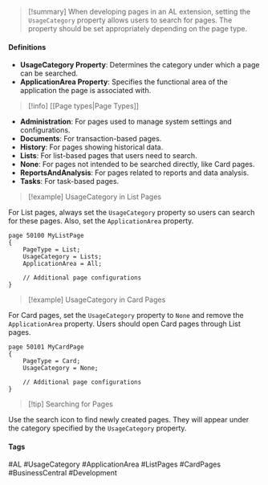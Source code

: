 >[!summary]
When developing pages in an AL extension, setting the `UsageCategory` property allows users to search for pages. The property should be set appropriately depending on the page type.

#### Definitions
- **UsageCategory Property**: Determines the category under which a page can be searched.
- **ApplicationArea Property**: Specifies the functional area of the application the page is associated with.

>[!info] [[Page types|Page Types]]

- **Administration**: For pages used to manage system settings and configurations.
- **Documents**: For transaction-based pages.
- **History**: For pages showing historical data.
- **Lists**: For list-based pages that users need to search.
- **None**: For pages not intended to be searched directly, like Card pages.
- **ReportsAndAnalysis**: For pages related to reports and data analysis.
- **Tasks**: For task-based pages.

>[!example] UsageCategory in List Pages

For List pages, always set the `UsageCategory` property so users can search for these pages. Also, set the `ApplicationArea` property.

```al
page 50100 MyListPage
{
    PageType = List;
    UsageCategory = Lists;
    ApplicationArea = All;

    // Additional page configurations
}
```

>[!example] UsageCategory in Card Pages

For Card pages, set the `UsageCategory` property to `None` and remove the `ApplicationArea` property. Users should open Card pages through List pages.

```al
page 50101 MyCardPage
{
    PageType = Card;
    UsageCategory = None;

    // Additional page configurations
}
```

>[!tip] Searching for Pages

Use the search icon to find newly created pages. They will appear under the category specified by the `UsageCategory` property.
#### Tags
#AL #UsageCategory #ApplicationArea #ListPages #CardPages #BusinessCentral #Development